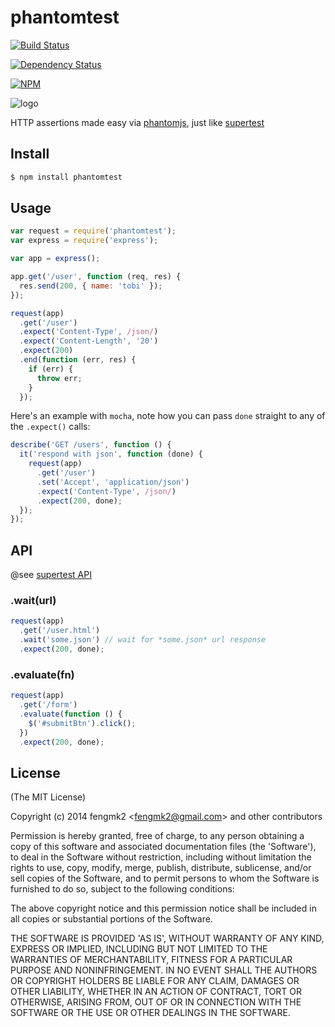 phantomtest
=======

[![Build Status](https://secure.travis-ci.org/node-modules/phantomtest.png)](http://travis-ci.org/node-modules/phantomtest)

[![Dependency Status](https://gemnasium.com/node-modules/phantomtest.png)](https://gemnasium.com/node-modules/phantomtest)

[![NPM](https://nodei.co/npm/phantomtest.png?downloads=true&stars=true)](https://nodei.co/npm/phantomtest/)

![logo](https://raw.github.com/node-modules/phantomtest/master/logo.png)

HTTP assertions made easy via [phantomjs](http://phantomjs.org/), just like [supertest](https://github.com/visionmedia/supertest)

## Install

```bash
$ npm install phantomtest
```

## Usage

```js
var request = require('phantomtest');
var express = require('express');

var app = express();

app.get('/user', function (req, res) {
  res.send(200, { name: 'tobi' });
});

request(app)
  .get('/user')
  .expect('Content-Type', /json/)
  .expect('Content-Length', '20')
  .expect(200)
  .end(function (err, res) {
    if (err) {
      throw err;
    }
  });
```

Here's an example with `mocha`, note how you can pass `done` straight to any of the `.expect()` calls:

```js
describe('GET /users', function () {
  it('respond with json', function (done) {
    request(app)
      .get('/user')
      .set('Accept', 'application/json')
      .expect('Content-Type', /json/)
      .expect(200, done);
  });
});
```

## API

@see [supertest API](https://github.com/visionmedia/supertest#api)

### .wait(url)

```js
request(app)
  .get('/user.html')
  .wait('some.json') // wait for *some.json* url response
  .expect(200, done);
```

### .evaluate(fn)

```js
request(app)
  .get('/form')
  .evaluate(function () {
    $('#submitBtn').click();
  })
  .expect(200, done);
```

## License

(The MIT License)

Copyright (c) 2014 fengmk2 &lt;fengmk2@gmail.com&gt; and other contributors

Permission is hereby granted, free of charge, to any person obtaining
a copy of this software and associated documentation files (the
'Software'), to deal in the Software without restriction, including
without limitation the rights to use, copy, modify, merge, publish,
distribute, sublicense, and/or sell copies of the Software, and to
permit persons to whom the Software is furnished to do so, subject to
the following conditions:

The above copyright notice and this permission notice shall be
included in all copies or substantial portions of the Software.

THE SOFTWARE IS PROVIDED 'AS IS', WITHOUT WARRANTY OF ANY KIND,
EXPRESS OR IMPLIED, INCLUDING BUT NOT LIMITED TO THE WARRANTIES OF
MERCHANTABILITY, FITNESS FOR A PARTICULAR PURPOSE AND NONINFRINGEMENT.
IN NO EVENT SHALL THE AUTHORS OR COPYRIGHT HOLDERS BE LIABLE FOR ANY
CLAIM, DAMAGES OR OTHER LIABILITY, WHETHER IN AN ACTION OF CONTRACT,
TORT OR OTHERWISE, ARISING FROM, OUT OF OR IN CONNECTION WITH THE
SOFTWARE OR THE USE OR OTHER DEALINGS IN THE SOFTWARE.
